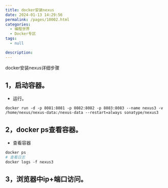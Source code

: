 ```yaml
---
title: docker安装nexus
date: 2024-01-13 14:29:56
permalink: /pages/10002.html
categories: 
  - 编程世界
  - Docker专区
tags: 
  - null

description: 
---
```


docker安装nexus详细步骤


## 1，启动容器。
- 运行。

```
docker run -d -p 8081:8081 -p 8082:8082 -p 8083:8083 --name nexus3 -v /home/nexus/nexus-data:/nexus-data --restart=always sonatype/nexus3
```

## 2，docker ps查看容器。
- 查看容器

```dockerfile
docker ps
# 查看日志
docker logs -f nexus3
```

## 3，浏览器中ip+端口访问。